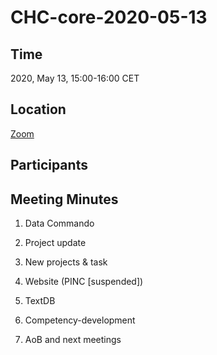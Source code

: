 # CHC-core-2020-05-13 #

## Time ##
2020, May 13, 15:00-16:00 CET

## Location ##
[Zoom](https://us02web.zoom.us/j/680696782?pwd=QlhXalV6UkVOQzFCVW5YYm1SY0Fidz09)

## Participants ##


## Meeting Minutes ##
1. Data Commando

2. Project update

3. New projects & task

4. Website (PINC \[suspended\])

5. TextDB

6. Competency-development

7. AoB and next meetings
